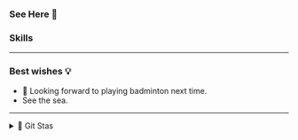 ### See Here :facepunch:

### Skills

---

### Best wishes 💡

- 🏸 Looking forward to playing badminton next time.
- See the sea.

---

<details> 
<summary> 🐥 Git Stas </summary>
<img src="https://github-readme-stats.vercel.app/api?username=bubei-inc&show_icons=true&hide_title=true&theme=buefy" />
